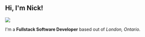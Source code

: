 <h2>Hi, I'm Nick!</h2>

<img src="https://nicholasireland.ca">

<p>I'm a <strong>Fullstack Software Developer</strong> based out of <em>London, Ontario</em>.</p>
